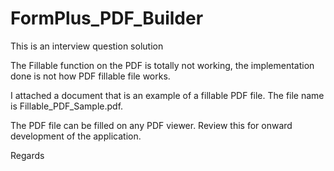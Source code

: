# FormPlus_PDF_Builder
This is an interview question solution

The Fillable function on the PDF is totally not working, the implementation done is not how PDF fillable file works. 

I attached a document that is an example of a fillable PDF file. The file name is Fillable_PDF_Sample.pdf.

The PDF file can be filled on any PDF viewer. Review this for onward development of the application.

Regards
